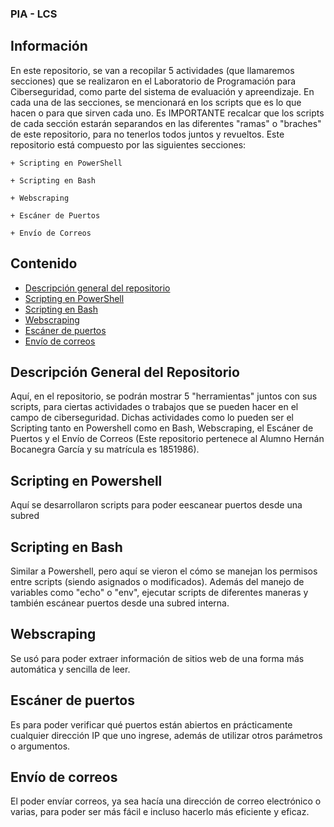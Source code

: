 ### PIA - LCS
## Información
En este repositorio, se van a recopilar 5 actividades (que llamaremos secciones) que se realizaron en el Laboratorio de Programación para Ciberseguridad, como parte del sistema de evaluación y apreendizaje. En cada una de las secciones, se mencionará en los scripts que es lo que hacen o para que sirven cada uno. Es IMPORTANTE recalcar que los scripts de cada sección estarán separandos en las diferentes "ramas" o "braches" de este repositorio, para no tenerlos todos juntos y revueltos. Este repositorio está compuesto por las siguientes secciones:
    
    + Scripting en PowerShell

    + Scripting en Bash

    + Webscraping

    + Escáner de Puertos

    + Envío de Correos 

## Contenido

- [Descripción general del repositorio](#descripción-general-del-repositorio)
- [Scripting en PowerShell](#scripting-en-powershell)
- [Scripting en Bash](#scripting-en-bash)
- [Webscraping](#webscraping)
- [Escáner de puertos](#escáner-de-puertos)
- [Envío de correos](#envío-de-correos)

## Descripción General del Repositorio
Aquí, en el repositorio, se podrán mostrar 5 "herramientas" juntos con sus scripts, para ciertas actividades o trabajos que se pueden hacer en el campo de ciberseguridad. Dichas actividades como lo pueden ser el Scripting tanto en Powershell como en Bash, Webscraping, el Escáner de Puertos y el Envío de Correos (Este repositorio pertenece al Alumno Hernán Bocanegra García y su matrícula es 1851986).

## Scripting en Powershell
Aquí se desarrollaron scripts para poder eescanear puertos desde una subred

## Scripting en Bash
Similar a Powershell, pero aquí se vieron el cómo se manejan los permisos entre scripts (siendo asignados o modificados). Además del manejo de variables como "echo" o "env", ejecutar scripts de diferentes maneras y también escánear puertos desde una subred interna.

## Webscraping
Se usó para poder extraer información de sitios web de una forma más automática y sencilla de leer.

## Escáner de puertos
Es para poder verificar qué puertos están abiertos en prácticamente cualquier dirección IP que uno ingrese, además de utilizar otros parámetros o argumentos.

## Envío de correos
El poder envíar correos, ya sea hacía una dirección de correo electrónico o varias, para poder ser más fácil e incluso hacerlo más eficiente y eficaz.

